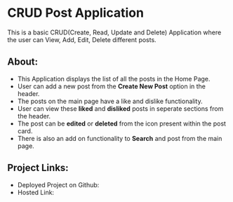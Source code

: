 # CRUD Post Application

This is a basic CRUD(Create, Read, Update and Delete) Application where the user can View, Add, Edit, Delete different posts.

## About:

- This Application displays the list of all the posts in the Home Page.
- User can add a new post from the **Create New Post** option in the header.
- The posts on the main page have a like and dislike functionality.
- User can view these **liked** and **disliked** posts in seperate sections from the header.
- The post can be **edited** or **deleted** from the icon present within the post card.
- There is also an add on functionality to **Search** and post from the main page.

## Project Links:

- Deployed Project on Github:
- Hosted Link:
